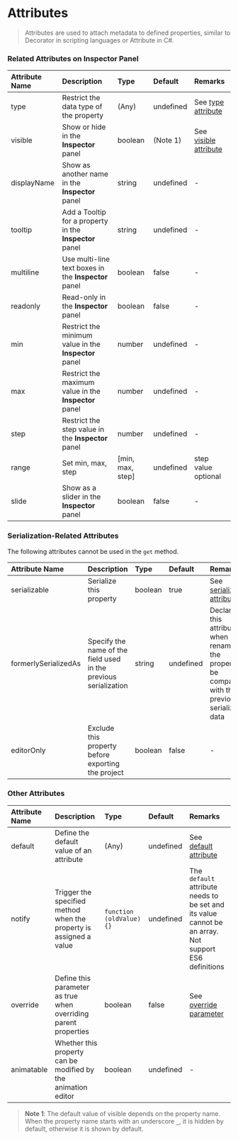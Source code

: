 # Attributes

> Attributes are used to attach metadata to defined properties, similar to Decorator in scripting languages or Attribute in C#.

### Related Attributes on Inspector Panel

| Attribute Name | Description | Type | Default | Remarks |
| :--- | :--- | :--- | :--- | :--- |
| type | Restrict the data type of the property | (Any) | undefined | See [type attribute](../ccclass.md#type-parameter) |
| visible | Show or hide in the **Inspector** panel | boolean | (Note 1) | See [visible attribute](../ccclass.md#visible-parameter) |
| displayName | Show as another name in the **Inspector** panel | string | undefined | - |
| tooltip | Add a Tooltip for a property in the **Inspector** panel | string | undefined | - |
| multiline | Use multi-line text boxes in the **Inspector** panel | boolean | false | - |
| readonly | Read-only in the **Inspector** panel | boolean | false | - |
| min | Restrict the minimum value in the **Inspector** panel | number | undefined | - |
| max | Restrict the maximum value in the **Inspector** panel | number | undefined | - |
| step | Restrict the step value in the **Inspector** panel | number | undefined | - |
| range | Set min, max, step | [min, max, step] | undefined | step value optional |
| slide | Show as a slider in the **Inspector** panel | boolean | false | - |

### Serialization-Related Attributes

The following attributes cannot be used in the `get` method.

| Attribute Name | Description | Type | Default | Remarks |
| :--- | :--- | :--- | :--- | :--- |
| serializable | Serialize this property | boolean | true | See [serializable attribute](../ccclass.md#serializable-attribute) |
| formerlySerializedAs | Specify the name of the field used in the previous serialization | string | undefined | Declare this attribute when renaming the property to be compatible with the previously serialized data |
| editorOnly | Exclude this property before exporting the project | boolean | false | - |

### Other Attributes

| Attribute Name | Description | Type | Default | Remarks |
| :--- | :--- | :--- | :--- | :--- |
| default | Define the default value of an attribute | (Any) | undefined | See [default attribute](../ccclass.md#default-parameter) |
| notify | Trigger the specified method when the property is assigned a value | `function (oldValue) {}` | undefined | The `default` attribute needs to be set and its value cannot be an array.<br> Not support ES6 definitions |
| override | Define this parameter as true when overriding parent properties | boolean | false | See [override parameter](../ccclass.md#override-attribute) |
| animatable | Whether this property can be modified by the animation editor | boolean | undefined | - |

> **Note 1**: The default value of visible depends on the property name. When the property name starts with an underscore **`_`**, it is hidden by default, otherwise it is shown by default.
